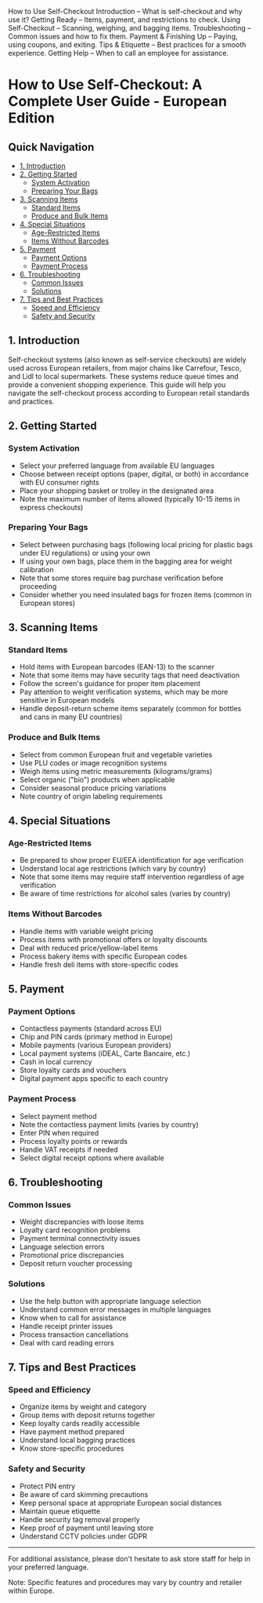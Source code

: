 How to Use Self-Checkout
Introduction – What is self-checkout and why use it?
Getting Ready – Items, payment, and restrictions to check.
Using Self-Checkout – Scanning, weighing, and bagging items.
Troubleshooting – Common issues and how to fix them.
Payment & Finishing Up – Paying, using coupons, and exiting.
Tips & Etiquette – Best practices for a smooth experience.
Getting Help – When to call an employee for assistance.

# How to Use Self-Checkout: A Complete User Guide - European Edition

## Quick Navigation
- [1. Introduction](#1-introduction)
- [2. Getting Started](#2-getting-started)
  - [System Activation](#system-activation)
  - [Preparing Your Bags](#preparing-your-bags)
- [3. Scanning Items](#3-scanning-items)
  - [Standard Items](#standard-items)
  - [Produce and Bulk Items](#produce-and-bulk-items)
- [4. Special Situations](#4-special-situations)
  - [Age-Restricted Items](#age-restricted-items)
  - [Items Without Barcodes](#items-without-barcodes)
- [5. Payment](#5-payment)
  - [Payment Options](#payment-options)
  - [Payment Process](#payment-process)
- [6. Troubleshooting](#6-troubleshooting)
  - [Common Issues](#common-issues)
  - [Solutions](#solutions)
- [7. Tips and Best Practices](#7-tips-and-best-practices)
  - [Speed and Efficiency](#speed-and-efficiency)
  - [Safety and Security](#safety-and-security)

## 1. Introduction
Self-checkout systems (also known as self-service checkouts) are widely used across European retailers, from major chains like Carrefour, Tesco, and Lidl to local supermarkets. These systems reduce queue times and provide a convenient shopping experience. This guide will help you navigate the self-checkout process according to European retail standards and practices.

## 2. Getting Started
### System Activation
- Select your preferred language from available EU languages
- Choose between receipt options (paper, digital, or both) in accordance with EU consumer rights
- Place your shopping basket or trolley in the designated area
- Note the maximum number of items allowed (typically 10-15 items in express checkouts)

### Preparing Your Bags
- Select between purchasing bags (following local pricing for plastic bags under EU regulations) or using your own
- If using your own bags, place them in the bagging area for weight calibration
- Note that some stores require bag purchase verification before proceeding
- Consider whether you need insulated bags for frozen items (common in European stores)

## 3. Scanning Items
### Standard Items
- Hold items with European barcodes (EAN-13) to the scanner
- Note that some items may have security tags that need deactivation
- Follow the screen's guidance for proper item placement
- Pay attention to weight verification systems, which may be more sensitive in European models
- Handle deposit-return scheme items separately (common for bottles and cans in many EU countries)

### Produce and Bulk Items
- Select from common European fruit and vegetable varieties
- Use PLU codes or image recognition systems
- Weigh items using metric measurements (kilograms/grams)
- Select organic ("bio") products when applicable
- Consider seasonal produce pricing variations
- Note country of origin labeling requirements

## 4. Special Situations
### Age-Restricted Items
- Be prepared to show proper EU/EEA identification for age verification
- Understand local age restrictions (which vary by country)
- Note that some items may require staff intervention regardless of age verification
- Be aware of time restrictions for alcohol sales (varies by country)

### Items Without Barcodes
- Handle items with variable weight pricing
- Process items with promotional offers or loyalty discounts
- Deal with reduced price/yellow-label items
- Process bakery items with specific European codes
- Handle fresh deli items with store-specific codes

## 5. Payment
### Payment Options
- Contactless payments (standard across EU)
- Chip and PIN cards (primary method in Europe)
- Mobile payments (various European providers)
- Local payment systems (iDEAL, Carte Bancaire, etc.)
- Cash in local currency
- Store loyalty cards and vouchers
- Digital payment apps specific to each country

### Payment Process
- Select payment method
- Note the contactless payment limits (varies by country)
- Enter PIN when required
- Process loyalty points or rewards
- Handle VAT receipts if needed
- Select digital receipt options where available

## 6. Troubleshooting
### Common Issues
- Weight discrepancies with loose items
- Loyalty card recognition problems
- Payment terminal connectivity issues
- Language selection errors
- Promotional price discrepancies
- Deposit return voucher processing

### Solutions
- Use the help button with appropriate language selection
- Understand common error messages in multiple languages
- Know when to call for assistance
- Handle receipt printer issues
- Process transaction cancellations
- Deal with card reading errors

## 7. Tips and Best Practices
### Speed and Efficiency
- Organize items by weight and category
- Group items with deposit returns together
- Keep loyalty cards readily accessible
- Have payment method prepared
- Understand local bagging practices
- Know store-specific procedures

### Safety and Security
- Protect PIN entry
- Be aware of card skimming precautions
- Keep personal space at appropriate European social distances
- Maintain queue etiquette
- Handle security tag removal properly
- Keep proof of payment until leaving store
- Understand CCTV policies under GDPR

---
For additional assistance, please don't hesitate to ask store staff for help in your preferred language.

Note: Specific features and procedures may vary by country and retailer within Europe.